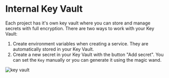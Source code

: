 ﻿---
sidebar_position: 2
---

# Internal Key Vault

Each project has it's own key vault where you can store and manage secrets with full encryption. There are two ways to work with your Key Vault:
1. Create environment variables when creating a service. They are automatically stored in your Key Vault.
2. Create a new secret in your Key Vault with the button "Add secret". You can set the `Key` manually or you can generate it using the magic wand.

![key vault](https://imagedelivery.net/T7YEW5IAgZJ0dY4-LDTpyQ/9d92bf00-cd58-4fa8-ae09-0b4551c56400/jpeg)